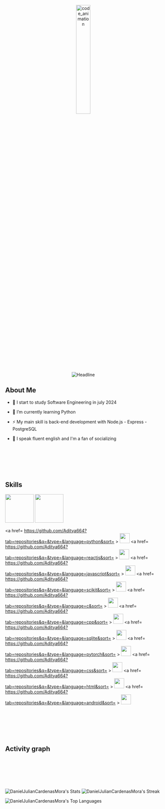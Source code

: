 <p align="center">
    <img align="center" width="30%" src="https://user-images.githubusercontent.com/74038190/212750672-2f3f2b50-c84f-4ed8-a60a-849ae69ff9df.gif" alt="code_animation" />
</p>

<div align=center>
    <img src="https://readme-typing-svg.herokuapp.com?color=%236FDA44&size=32&center=true&vCenter=true&width=600&height=50&lines=Hi+there,+I'm+Daniel;Back-End+Engineer" alt="Headline" />
</div>


<h2> About Me </h2>



- 🔭 I start to study Software Engineering in july 2024
  
- 🌱 I’m currently learning Python
  
- ⚡ My main skill is back-end development with Node.js - Express - PostgreSQL
  
- 💬 I speak fluent english and I'm a fan of socializing

  
<br>
<br>
<br>
<br>
<br>

<h2> Skills </h2>


<img width ='92px'  src ='https://www.vectorlogo.zone/logos/javascript/javascript-ar21.svg'> 
<img width ='92px'  src ='https://www.vectorlogo.zone/logos/nodejs/nodejs-horizontal.svg'> 

<a href= https://github.com/Aditya664?tab=repositories&q=&type=&language=python&sort= > <img width ='32px' src ='https://raw.githubusercontent.com/rahulbanerjee26/githubAboutMeGenerator/main/icons/python.svg'> </a>
<a href= https://github.com/Aditya664?tab=repositories&q=&type=&language=reactjs&sort= > <img width ='32px' src ='https://raw.githubusercontent.com/rahulbanerjee26/githubAboutMeGenerator/main/icons/reactjs.svg'> </a>
<a href= https://github.com/Aditya664?tab=repositories&q=&type=&language=javascript&sort= > <img width ='32px' src ='https://raw.githubusercontent.com/rahulbanerjee26/githubAboutMeGenerator/main/icons/javascript.svg'> </a>
<a href= https://github.com/Aditya664?tab=repositories&q=&type=&language=scikit&sort= > <img width ='32px' src ='https://raw.githubusercontent.com/rahulbanerjee26/githubAboutMeGenerator/main/icons/scikit.svg'> </a>
<a href= https://github.com/Aditya664?tab=repositories&q=&type=&language=c&sort= > <img width ='32px' src ='https://raw.githubusercontent.com/rahulbanerjee26/githubAboutMeGenerator/main/icons/c.svg'> </a>
<a href= https://github.com/Aditya664?tab=repositories&q=&type=&language=cpp&sort= > <img width ='32px' src ='https://raw.githubusercontent.com/rahulbanerjee26/githubAboutMeGenerator/main/icons/cpp.svg'> </a>
<a href= https://github.com/Aditya664?tab=repositories&q=&type=&language=sqlite&sort= > <img width ='32px' src ='https://raw.githubusercontent.com/rahulbanerjee26/githubAboutMeGenerator/main/icons/sqlite.svg'> </a>
<a href= https://github.com/Aditya664?tab=repositories&q=&type=&language=pytorch&sort= > <img width ='32px' src ='https://raw.githubusercontent.com/rahulbanerjee26/githubAboutMeGenerator/main/icons/pytorch.svg'> </a>
<a href= https://github.com/Aditya664?tab=repositories&q=&type=&language=css&sort= > <img width ='32px' src ='https://raw.githubusercontent.com/rahulbanerjee26/githubAboutMeGenerator/main/icons/css.svg'> </a>
<a href= https://github.com/Aditya664?tab=repositories&q=&type=&language=html&sort= > <img width ='32px' src ='https://raw.githubusercontent.com/rahulbanerjee26/githubAboutMeGenerator/main/icons/html.svg'> </a>
<a href= https://github.com/Aditya664?tab=repositories&q=&type=&language=android&sort= > <img width ='32px' src ='https://raw.githubusercontent.com/rahulbanerjee26/githubAboutMeGenerator/main/icons/android.svg'> </a>
<!-- <a href= https://github.com/Aditya664?tab=repositories&q=&type=&language=csharp&sort= > <img width ='32px' src ='https://raw.githubusercontent.com/rahulbanerjee26/githubAboutMeGenerator/main/icons/csharp.svg'> </a> -->


<br>
<br>
<br>
<br>
<br>

<h2> Activity graph </h2>
  
<br>
<br>
<br>
<br>
<br>
  

![DanielJulianCardenasMora's Stats](https://github-readme-stats.vercel.app/api?username=DanielJulianCardenasMora&theme=tokyonight&show_icons=true&hide_border=true&count_private=true)  ![DanielJulianCardenasMora's Streak](https://github-readme-streak-stats.herokuapp.com/?user=DanielJulianCardenasMora&theme=tokyonight&hide_border=true) 

![DanielJulianCardenasMora's Top Languages](https://github-readme-stats.vercel.app/api/top-langs/?username=DanielJulianCardenasMora&theme=tokyonight&show_icons=true&hide_border=true&layout=compact) 

<br>

